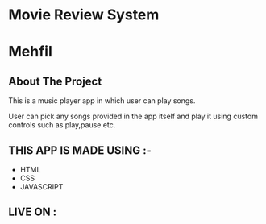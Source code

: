# Movie Review System

# Mehfil

## About The Project
This is a music player app in which user can play songs.

User can pick any songs provided in the app itself and play it using custom controls such as play,pause etc.

## THIS APP IS MADE USING :-
* HTML
* CSS
* JAVASCRIPT



## LIVE ON :


